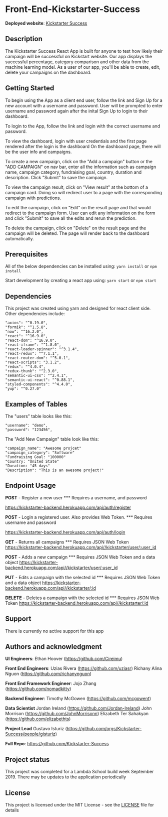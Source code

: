 # Front-End-Kickstarter-Success

**Deployed website**:
[Kickstarter Success](https://kickstartersuccess.now.sh/)

## Description

The Kickstarter Success React App is built for anyone to test how likely their campaign will be successful on Kickstart website. Our app displays the successful percentage, category comparison and other data from the machine learning model. As a user of our app, you'll be able to create, edit, delete your campaigns on the dashboard.

## Getting Started

To begin using the App as a client end user, follow the link and Sign Up for a new account with a username and password. User will be prompted to enter username and password again after the inital Sign Up to login to their dashboard.
<!-- <img width="600" height="400" src=/> -->

To login to the App, follow the link and login with the correct username and password.
<!-- <img width="600" height="400" src="" /> -->

To view the dashboard, login with user credentials and the first page rendered after the login is the dashboard On the dashboard page, there will be the user info and campaigns.
<!-- <img width="600" height="400" src="" /> -->

To create a new campaign, click on the "Add a campaign" button or the "ADD CAMPAIGN" on nav bar, enter all the information such as campaign name, campaign category, fundraising goal, country, duration and description. Click "Submit" to save the campaign.
<!-- <img width="600" height="400" src=""> -->

To view the campaign result, click on "View result" at the bottom of a campaign card. Doing so will redirect user to a page with the corresponding campaign with predictions. 

To edit the campaign, click on "Edit" on the result page and that would redirect to the campaign form. User can edit any information on the form and click "Submit" to save all the edits and rerun the prediction.

To delete the campaign, click on "Delete" on the result page and the campaign will be deleted. The page will render back to the dashboard automatically.
<!-- <img width="600" height="400" src="" /> -->

## Prerequisites

All of the below dependencies can be installed using:
`yarn install` or `npm install`

Start development by creating a react app using:
`yarn start` or `npm start`

## Dependencies

This project was created using yarn and designed for react client side. Other dependencies include:

```
"axios": "^0.19.0",
"formik": "^1.5.8",
"now": "^16.2.0",
"react": "^16.9.0",
"react-dom": "^16.9.0",
"react-iframe": "^1.8.0",
"react-loader-spinner": "^3.1.4",
"react-redux": "^7.1.1",
"react-router-dom": "^5.0.1",
"react-scripts": "3.1.2",
"redux": "^4.0.4",
"redux-thunk": "^2.3.0",
"semantic-ui-css": "^2.4.1",
"semantic-ui-react": "^0.88.1",
"styled-components": "^4.4.0",
"yup": "^0.27.0"

```
## Examples of Tables

The "users" table looks like this:

```
"username": "demo",
"password": "123456",
```

The "Add New Campaign" table look like this:

```
"campaign_name": "Awesome projcet"
"campaign_category": "Software"
"Fundraising Goal: "100000"
"Country: "United State"
"Duration: "45 days"
"Description": "This is an awesome project!"

```

## Endpoint Usage

**POST** - Register a new user
\*\*\* Requires a username, and password

https://kickstarter-backend.herokuapp.com/api/auth/register

**POST** - Login a registered user. Also provides Web Token.
\*\*\* Requires username and password

https://kickstarter-backend.herokuapp.com/api/auth/login

**GET** - Returns all campaigns
\*\*\* Requires JSON Web Token
https://kickstarter-backend.herokuapp.com/api//kickstarter/user/:user_id


**POST** - Adds a new campaign
\*\*\* Requires JSON Web Token and a data object
https://kickstarter-backend.herokuapp.com/api//kickstarter/user/:user_id

**PUT** - Edits a campaign with the selected id
\*\*\* Requires JSON Web Token and a data object
https://kickstarter-backend.herokuapp.com/api//kickstarter/:id

**DELETE** - Deletes a campaign with the selected id
\*\*\* Requires JSON Web Token
https://kickstarter-backend.herokuapp.com/api//kickstarter/:id

## Support

There is currently no active support for this app

## Authors and acknowledgment

**UI Engineers**:
Ethan Hoover (https://github.com/Cireimu)

**Front End Engineers**:
Uzias Rivera (https://github.com/uziasr)
Richany Alina Nguon (https://github.com/richanynguon)

**Front End Framework Engineer**:
Jojo Zhang (https://github.com/nomadkitty)

**Backend Engineer**:
Timothy McGowen (https://github.com/mcgowent)

**Data Scientist**
Jordan Ireland (https://github.com/Jordan-Ireland)
John Morrison (https://github.com/JohnMorrisonn)
Elizabeth Ter Sahakyan (https://github.com/elizabethts)

**Project Lead**
Gustavo Isturiz (https://github.com/orgs/Kickstarter-Success/people/gisturiz)

**Full Repo**:
https://github.com/Kickstarter-Success

## Project status

This project was completed for a Lambda School build week September 2019. There may be updates to the application periodically

## License

This project is licensed under the MIT License - see the [LICENSE](LICENSE) file for details